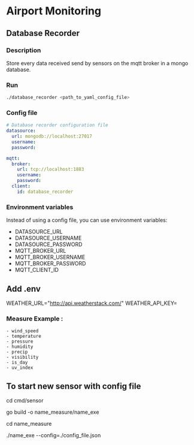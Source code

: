 # Airport Monitoring

## Database Recorder

### Description

Store every data received send by sensors on the mqtt broker in a mongo database.

### Run 

```bash
./database_recorder <path_to_yaml_config_file>
```

### Config file

```yaml
# Database recorder configuration file
datasource:
  url: mongodb://localhost:27017
  username:
  password:

mqtt:
  broker:
    url: tcp://localhost:1883
    username:
    password:
  client:
    id: database_recorder
```

### Environment variables

Instead of using a config file, you can use environment variables:
- DATASOURCE_URL
- DATASOURCE_USERNAME
- DATASOURCE_PASSWORD
- MQTT_BROKER_URL
- MQTT_BROKER_USERNAME
- MQTT_BROKER_PASSWORD
- MQTT_CLIENT_ID

## Add .env
WEATHER_URL="http://api.weatherstack.com/"
WEATHER_API_KEY=

### Measure Example : 
    - wind_speed
    - temperature
    - pressure
    - humidity
    - precip
    - visibility
    - is_day
    - uv_index

## To start new sensor with config file
cd cmd/sensor

go build -o name_measure/name_exe

cd name_measure

./name_exe --config=./config_file.json

